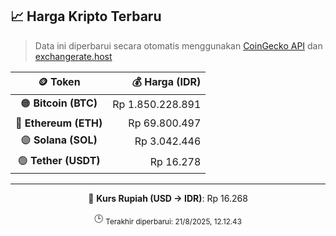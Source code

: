 

<!-- HARGA_KRIPTO -->
## 📈 Harga Kripto Terbaru

> Data ini diperbarui secara otomatis menggunakan [CoinGecko API](https://www.coingecko.com/) dan [exchangerate.host](https://exchangerate.host/)

<div align="center">

| 🪙 Token | 💰 Harga (IDR) |
|:------:|---------------:|
| 🟠 **Bitcoin (BTC)**   | Rp 1.850.228.891 |
| 🔵 **Ethereum (ETH)**  | Rp 69.800.497 |
| 🟣 **Solana (SOL)**    | Rp 3.042.446 |
| 🟢 **Tether (USDT)**   | Rp 16.278 |

---

💱 **Kurs Rupiah (USD → IDR)**: Rp 16.268

🕒 <sub>Terakhir diperbarui: 21/8/2025, 12.12.43</sub>

</div>
<!-- /HARGA_KRIPTO -->